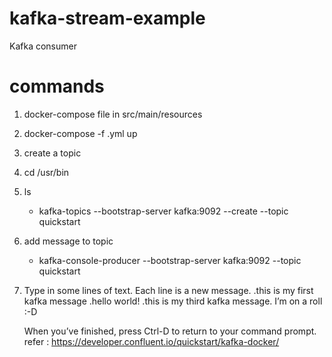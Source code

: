 # kafka-stream-example
Kafka consumer


# commands 
1. docker-compose file in src/main/resources
2. docker-compose -f <file-name>.yml up
3. create a topic 
4. cd /usr/bin 
5. ls
   * kafka-topics --bootstrap-server kafka:9092 \--create \--topic quickstart
6. add message to topic
   * kafka-console-producer --bootstrap-server kafka:9092 \--topic quickstart
7. Type in some lines of text. Each line is a new message.
   .this is my first kafka message
   .hello world!
   .this is my third kafka message. I’m on a roll :-D

   When you’ve finished, press Ctrl-D to return to your command prompt.
   refer : https://developer.confluent.io/quickstart/kafka-docker/
   
